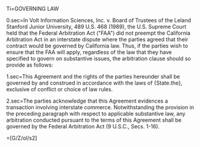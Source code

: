 Ti=GOVERNING LAW

0.sec=In Volt Information Sciences, Inc. v. Board of Trustees of the Leland Stanford Junior University, 489 U.S. 468 (1989), the U.S. Supreme Court held that the Federal Arbitration Act ("FAA") did not preempt the California Arbitration Act in an interstate dispute where the parties agreed that their contract would be governed by California law. Thus, if the parties wish to ensure that the FAA will apply, regardless of the law that they have specified to govern on substantive issues, the arbitration clause should so provide as follows:

1.sec=This Agreement and the rights of the parties hereunder shall be governed by and construed in accordance with the laws of {State.the}, exclusive of conflict or choice of law rules.

2.sec=The parties acknowledge that this Agreement evidences a transaction involving interstate commerce. Notwithstanding the provision in the preceding paragraph with respect to applicable substantive law, any arbitration conducted pursuant to the terms of this Agreement shall be governed by the Federal Arbitration Act (9 U.S.C., Secs. 1-16).


=[G/Z/ol/s2]
